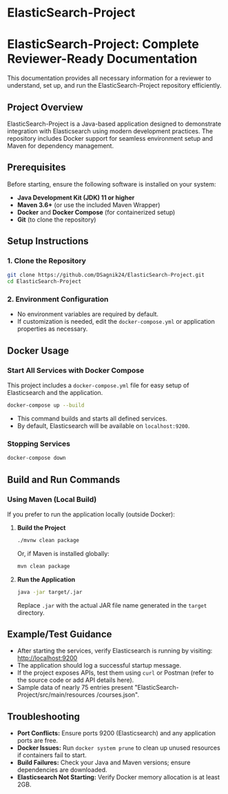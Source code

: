 ﻿# ElasticSearch-Project


# ElasticSearch-Project: Complete Reviewer-Ready Documentation

This documentation provides all necessary information for a reviewer to understand, set up, and run the ElasticSearch-Project repository efficiently.

## Project Overview

ElasticSearch-Project is a Java-based application designed to demonstrate integration with Elasticsearch using modern development practices. The repository includes Docker support for seamless environment setup and Maven for dependency management.

## Prerequisites

Before starting, ensure the following software is installed on your system:

- **Java Development Kit (JDK) 11 or higher**
- **Maven 3.6+** (or use the included Maven Wrapper)
- **Docker** and **Docker Compose** (for containerized setup)
- **Git** (to clone the repository)

## Setup Instructions

### 1. Clone the Repository

```bash
git clone https://github.com/DSagnik24/ElasticSearch-Project.git
cd ElasticSearch-Project
```

### 2. Environment Configuration

- No environment variables are required by default.
- If customization is needed, edit the `docker-compose.yml` or application properties as necessary.

## Docker Usage

### Start All Services with Docker Compose

This project includes a `docker-compose.yml` file for easy setup of Elasticsearch and the application.

```bash
docker-compose up --build
```

- This command builds and starts all defined services.
- By default, Elasticsearch will be available on `localhost:9200`.

### Stopping Services

```bash
docker-compose down
```

## Build and Run Commands

### Using Maven (Local Build)

If you prefer to run the application locally (outside Docker):

1. **Build the Project**

   ```bash
   ./mvnw clean package
   ```

   Or, if Maven is installed globally:

   ```bash
   mvn clean package
   ```

2. **Run the Application**

   ```bash
   java -jar target/.jar
   ```

   Replace `.jar` with the actual JAR file name generated in the `target` directory.

## Example/Test Guidance

- After starting the services, verify Elasticsearch is running by visiting:  
  [http://localhost:9200](http://localhost:9200)
- The application should log a successful startup message.
- If the project exposes APIs, test them using `curl` or Postman (refer to the source code or add API details here).
- Sample data of nearly 75 entries present "ElasticSearch-Project/src/main/resources
/courses.json". 

## Troubleshooting

- **Port Conflicts:** Ensure ports 9200 (Elasticsearch) and any application ports are free.
- **Docker Issues:** Run `docker system prune` to clean up unused resources if containers fail to start.
- **Build Failures:** Check your Java and Maven versions; ensure dependencies are downloaded.
- **Elasticsearch Not Starting:** Verify Docker memory allocation is at least 2GB.
